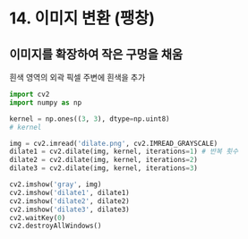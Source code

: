 # 14. 이미지 변환 (팽창)

## 이미지를 확장하여 작은 구멍을 채움
흰색 영역의 외곽 픽셀 주변에 흰색을 추가


```python
import cv2
import numpy as np

kernel = np.ones((3, 3), dtype=np.uint8)
# kernel

img = cv2.imread('dilate.png', cv2.IMREAD_GRAYSCALE)
dilate1 = cv2.dilate(img, kernel, iterations=1) # 반복 횟수
dilate2 = cv2.dilate(img, kernel, iterations=2)
dilate3 = cv2.dilate(img, kernel, iterations=3)

cv2.imshow('gray', img)
cv2.imshow('dilate1', dilate1)
cv2.imshow('dilate2', dilate2)
cv2.imshow('dilate3', dilate3)
cv2.waitKey(0)
cv2.destroyAllWindows()
```
